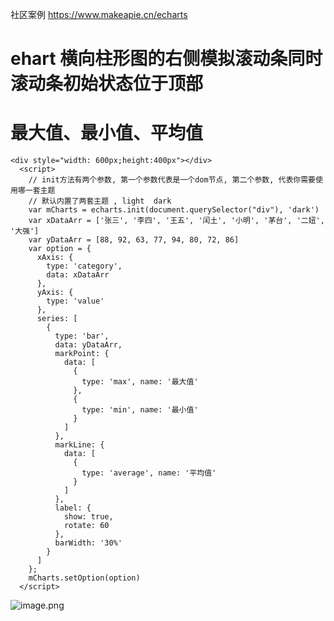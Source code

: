 社区案例 https://www.makeapie.cn/echarts

# ehart 横向柱形图的右侧模拟滚动条同时滚动条初始状态位于顶部

# 最大值、最小值、平均值

```
<div style="width: 600px;height:400px"></div>
  <script>
    // init方法有两个参数, 第一个参数代表是一个dom节点, 第二个参数, 代表你需要使用哪一套主题
    // 默认内置了两套主题 , light  dark
    var mCharts = echarts.init(document.querySelector("div"), 'dark')
    var xDataArr = ['张三', '李四', '王五', '闰土', '小明', '茅台', '二妞', '大强']
    var yDataArr = [88, 92, 63, 77, 94, 80, 72, 86]
    var option = {
      xAxis: {
        type: 'category',
        data: xDataArr
      },
      yAxis: {
        type: 'value'
      },
      series: [
        {
          type: 'bar',
          data: yDataArr,
          markPoint: {
            data: [
              {
                type: 'max', name: '最大值'
              },
              {
                type: 'min', name: '最小值'
              }
            ]
          },
          markLine: {
            data: [
              {
                type: 'average', name: '平均值'
              }
            ]
          },
          label: {
            show: true,
            rotate: 60
          },
          barWidth: '30%'
        }
      ]
    };
    mCharts.setOption(option)
  </script>
```
![image.png](https://p1-juejin.byteimg.com/tos-cn-i-k3u1fbpfcp/0888a893799341d48d25fa6d97594aee~tplv-k3u1fbpfcp-watermark.image?)

